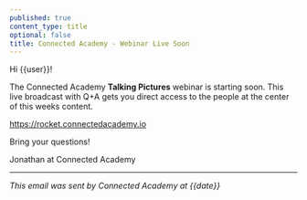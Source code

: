 ```yaml
---
published: true
content_type: title
optional: false
title: Connected Academy - Webinar Live Soon
---
```

Hi {{user}}!

The Connected Academy **Talking Pictures** webinar is starting soon. This live broadcast with Q+A gets you direct access to the people at the center of this weeks content.

https://rocket.connectedacademy.io

Bring your questions!

Jonathan at Connected Academy

----
_This email was sent by Connected Academy at {{date}}_

